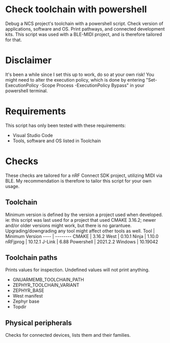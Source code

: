 # Check toolchain with powershell
Debug a NCS project's toolchain with a powershell script. Check version of applications, software and OS. Print pathways, and connected development kits. This script was used with a BLE-MIDI project, and is therefore tailored for that.

# Disclaimer
It's been a while since I set this up to work, do so at your own risk! You might need to alter the execution policy, which is done by entering "Set-ExecutionPolicy -Scope Process -ExecutionPolicy Bypass" in your powershell terminal.

# Requirements
This script has only been tested with these requirements:
- Visual Studio Code
- Tools, software and OS listed in Toolchain

# Checks
These checks are tailored for a nRF Connect SDK project, utilizing MIDI via BLE. My recommendation is therefore to tailor this script for your own usage.

## Toolchain
Minimum version is defined by the version a project used when developed. ie: this script was last used for a project that used CMAKE 3.16.2; newer and/or older versions might work, but there is no garantuee. Upgrading/downgrading any tool might affect other tools as well.
Tool | Minimum Version
---- | --------
CMAKE | 3.16.2
West | 0.10.1 
Ninja | 1.10.0 
nRFjprog | 10.12.1 
J-Link | 6.88 
Powershell | 2021.2.2 
Windows | 10.19042 

## Toolchain paths
Prints values for inspection. Undefined values will not print anything.
- GNUARMEMB_TOOLCHAIN_PATH
- ZEPHYR_TOOLCHAIN_VARIANT
- ZEPHYR_BASE
- West manifest
- Zephyr base
- Topdir

## Physical peripherals
Checks for connected devices, lists them and their families.
